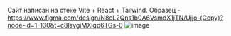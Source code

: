 Сайт написан на стеке Vite + React + Tailwind.
Образец - https://www.figma.com/design/N8cL2Qns1b0A6VsmdX1jTN/Ujjo-(Copy)?node-id=1-130&t=c8lsvgiMXlqp6TGs-0
![image](https://github.com/user-attachments/assets/cf1f4ef9-af50-49bb-abfa-125e90f58863)
